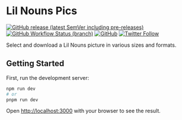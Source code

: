 # Lil Nouns Pics

[![GitHub release (latest SemVer including pre-releases)](https://img.shields.io/github/v/release/lilnouns/lilnouns-pics?include_prereleases)](https://github.com/lilnouns/lilnouns-pics/releases)
[![GitHub Workflow Status (branch)](https://img.shields.io/github/actions/workflow/status/lilnouns/lilnouns-pics/build.yml)](https://github.com/lilnouns/lilnouns-pics/actions/workflows/build.yml)
[![GitHub](https://img.shields.io/github/license/lilnouns/lilnouns-pics)](https://github.com/lilnouns/lilnouns-pics/blob/master/LICENSE)
[![Twitter Follow](https://img.shields.io/twitter/follow/nekofar?style=flat)](https://twitter.com/nekofar)

Select and download a Lil Nouns picture in various sizes and formats.

## Getting Started

First, run the development server:

```bash
npm run dev
# or
pnpm run dev
```

Open [http://localhost:3000](http://localhost:3000) with your browser to see the result.
